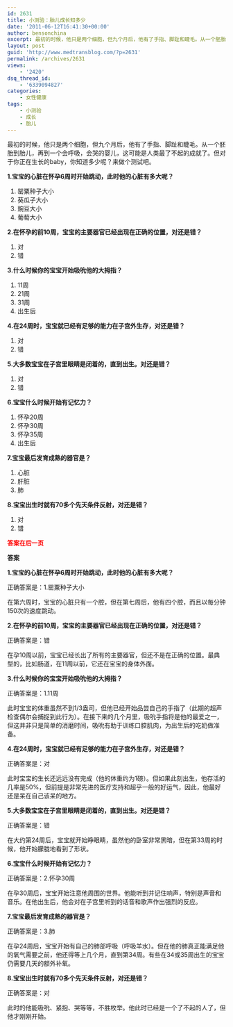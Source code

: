 ```yaml
---
id: 2631
title: 小测验：胎儿成长知多少
date: '2011-06-12T16:41:30+00:00'
author: bensonchina
excerpt: 最初的时候，他只是两个细胞，但九个月后，他有了手指、脚趾和睫毛。从一个胚胎到胎儿，再到一个会呼吸，会哭的婴儿，这可能是人类最了不起的成就了。但对于你正在生长的baby，你知道多少呢？来做个测试吧。
layout: post
guid: 'http://www.medtransblog.com/?p=2631'
permalink: /archives/2631
views:
    - '2420'
dsq_thread_id:
    - '6339094827'
categories:
    - 女性健康
tags:
    - 小测验
    - 成长
    - 胎儿
---
```


最初的时候，他只是两个细胞，但九个月后，他有了手指、脚趾和睫毛。从一个胚胎到胎儿，再到一个会呼吸，会哭的婴儿，这可能是人类最了不起的成就了。但对于你正在生长的baby，你知道多少呢？来做个测试吧。

**1.宝宝的心脏在怀孕6周时开始跳动，此时他的心脏有多大呢？**

1. 罂粟种子大小
2. 葵瓜子大小
3. 豌豆大小
4. 葡萄大小

**2.在怀孕的前10周，宝宝的主要器官已经出现在正确的位置，对还是错？**

1. 对
2. 错

**3.什么时候你的宝宝开始吸吮他的大拇指？**

1. 11周
2. 21周
3. 31周
4. 出生后

**4.在24周时，宝宝就已经有足够的能力在子宫外生存，对还是错？**

1. 对
2. 错

**5.大多数宝宝在子宫里眼睛是闭着的，直到出生。对还是错？**

1. 对
2. 错

**6.宝宝什么时候开始有记忆力？**

1. 怀孕20周
2. 怀孕30周
3. 怀孕35周
4. 出生后

**7.宝宝最后发育成熟的器官是？**

1. 心脏
2. 肝脏
3. 肺

**8.宝宝出生时就有70多个先天条件反射，对还是错？**

1. 对
2. 错

<span style="color: #ff0000;">**答案在后一页**</span>

**答案**

**1.宝宝的心脏在怀孕6周时开始跳动，此时他的心脏有多大呢？**

正确答案是：1.罂粟种子大小

在第六周时，宝宝的心脏只有一个腔，但在第七周后，他有四个腔，而且以每分钟150次的速度跳动。

**2.在怀孕的前10周，宝宝的主要器官已经出现在正确的位置，对还是错？**

正确答案是：错

在孕10周以前，宝宝已经长出了所有的主要器官，但还不是在正确的位置。最典型的，比如肠道，在11周以前，它还在宝宝的身体外面。

**3.什么时候你的宝宝开始吸吮他的大拇指？**

正确答案是：1.11周

此时宝宝的体重虽然不到1/3盎司，但他已经开始品尝自己的手指了（此期的超声检查偶尔会捕捉到此行为）。在接下来的几个月里，吸吮手指将是他的最爱之一，但这并非只是简单的消磨时间，吸吮有助于训练口腔肌肉，为出生后的吃奶做准备。

**4.在24周时，宝宝就已经有足够的能力在子宫外生存，对还是错？**

正确答案是：对

此时宝宝的生长还远远没有完成（他的体重约为1磅）。但如果此刻出生，他存活的几率是50%，但前提是非常先进的医疗支持和超乎一般的好运气，因此，他最好还是呆在自己该呆的地方。

**5.大多数宝宝在子宫里眼睛是闭着的，直到出生。对还是错？**

正确答案是：错

在大约第24周后，宝宝就开始睁眼睛，虽然他的卧室非常黑暗，但在第33周的时候，他开始朦胧地看到了形状。

**6.宝宝什么时候开始有记忆力？**

正确答案是：2.怀孕30周

在孕30周后，宝宝开始注意他周围的世界。他能听到并记住响声，特别是声音和音乐。在他出生后，他会对在子宫里听到的话音和歌声作出强烈的反应。

**7.宝宝最后发育成熟的器官是？**

正确答案是：3.肺

在孕24周后，宝宝开始有自己的肺部呼吸（呼吸羊水）。但在他的肺真正能满足他的氧气需要之前，他还得等上几个月，直到第34周。有些在34或35周出生的宝宝仍需要几天的额外补氧。

**8.宝宝出生时就有70多个先天条件反射，对还是错？**

正确答案是：对

此时的他能吸吮、紧抱、哭等等，不胜枚举。他此时已经是一个了不起的人了，但他才刚刚开始。